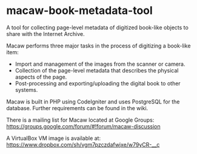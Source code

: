 macaw-book-metadata-tool
========================

A tool for collecting page-level metadata of digitized book-like objects to share with the Internet Archive.

Macaw performs three major tasks in the process of digitizing a book-like item:

* Import and management of the images from the scanner or camera.
* Collection of the page-level metadata that describes the physical aspects of the page.
* Post-processing and exporting/uploading the digital book to other systems.

Macaw is built in PHP using CodeIgniter and uses PostgreSQL for the database. Further requirements can be found in the wiki.

There is a mailing list for Macaw located at Google Groups: https://groups.google.com/forum/#!forum/macaw-discussion

A VirtualBox VM image is available at: https://www.dropbox.com/sh/vgm7pzczdafwjxe/w79yCR-__c
